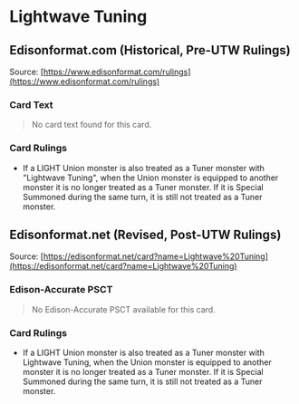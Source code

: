 # Lightwave Tuning

## Edisonformat.com (Historical, Pre-UTW Rulings)

Source: [https://www.edisonformat.com/rulings](https://www.edisonformat.com/rulings)

### Card Text

> No card text found for this card.

### Card Rulings

*   If a LIGHT Union monster is also treated as a Tuner monster with "Lightwave Tuning", when the Union monster is equipped to another monster it is no longer treated as a Tuner monster. If it is Special Summoned during the same turn, it is still not treated as a Tuner monster.

## Edisonformat.net (Revised, Post-UTW Rulings)

Source: [https://edisonformat.net/card?name=Lightwave%20Tuning](https://edisonformat.net/card?name=Lightwave%20Tuning)

### Edison-Accurate PSCT

> No Edison-Accurate PSCT available for this card.

### Card Rulings

*   If a LIGHT Union monster is also treated as a Tuner monster with Lightwave Tuning, when the Union monster is equipped to another monster it is no longer treated as a Tuner monster. If it is Special Summoned during the same turn, it is still not treated as a Tuner monster.
            